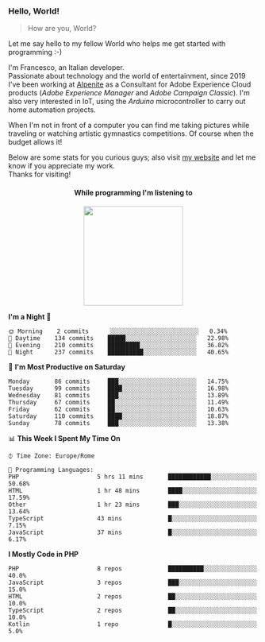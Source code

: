 ### Hello, World!

> How are you, World?

Let me say hello to my fellow World who helps me get started with programming :-)

I'm Francesco, an Italian developer.  
Passionate about technology and the world of entertainment, since 2019 I've been working at [Alpenite](https://www.alpenite.com) as a Consultant for Adobe Experience Cloud products (*Adobe Experience Manager* and *Adobe Campaign Classic*). I'm also very interested in IoT, using the *Arduino* microcontroller to carry out home automation projects.

When I'm not in front of a computer you can find me taking pictures while traveling or watching artistic gymnastics competitions. Of course when the budget allows it!

Below are some stats for you curious guys; also visit [my website](https://www.francescorega.eu) and let me know if you appreciate my work.  
Thanks for visiting!

<div align="center">
  <h4>While programming I'm listening to</h4>
  <a href="https://apps.francescorega.eu/now-playing/11147232609" target="_blank"><img src="https://apps.francescorega.eu/now-playing/11147232609" width="200"></a>
</div>

<!--START_SECTION:waka-->
**I'm a Night 🦉** 

```text
🌞 Morning    2 commits      ░░░░░░░░░░░░░░░░░░░░░░░░░   0.34% 
🌆 Daytime    134 commits    █████░░░░░░░░░░░░░░░░░░░░   22.98% 
🌃 Evening    210 commits    █████████░░░░░░░░░░░░░░░░   36.02% 
🌙 Night      237 commits    ██████████░░░░░░░░░░░░░░░   40.65%

```
📅 **I'm Most Productive on Saturday** 

```text
Monday       86 commits     ███░░░░░░░░░░░░░░░░░░░░░░   14.75% 
Tuesday      99 commits     ████░░░░░░░░░░░░░░░░░░░░░   16.98% 
Wednesday    81 commits     ███░░░░░░░░░░░░░░░░░░░░░░   13.89% 
Thursday     67 commits     ██░░░░░░░░░░░░░░░░░░░░░░░   11.49% 
Friday       62 commits     ██░░░░░░░░░░░░░░░░░░░░░░░   10.63% 
Saturday     110 commits    ████░░░░░░░░░░░░░░░░░░░░░   18.87% 
Sunday       78 commits     ███░░░░░░░░░░░░░░░░░░░░░░   13.38%

```


📊 **This Week I Spent My Time On** 

```text
⌚︎ Time Zone: Europe/Rome

💬 Programming Languages: 
PHP                      5 hrs 11 mins       ████████████░░░░░░░░░░░░░   50.68% 
HTML                     1 hr 48 mins        ████░░░░░░░░░░░░░░░░░░░░░   17.59% 
Other                    1 hr 23 mins        ███░░░░░░░░░░░░░░░░░░░░░░   13.64% 
TypeScript               43 mins             █░░░░░░░░░░░░░░░░░░░░░░░░   7.15% 
JavaScript               37 mins             █░░░░░░░░░░░░░░░░░░░░░░░░   6.17%

```

**I Mostly Code in PHP** 

```text
PHP                      8 repos             ██████████░░░░░░░░░░░░░░░   40.0% 
JavaScript               3 repos             ███░░░░░░░░░░░░░░░░░░░░░░   15.0% 
HTML                     2 repos             ██░░░░░░░░░░░░░░░░░░░░░░░   10.0% 
TypeScript               2 repos             ██░░░░░░░░░░░░░░░░░░░░░░░   10.0% 
Kotlin                   1 repo              █░░░░░░░░░░░░░░░░░░░░░░░░   5.0%

```



<!--END_SECTION:waka-->
